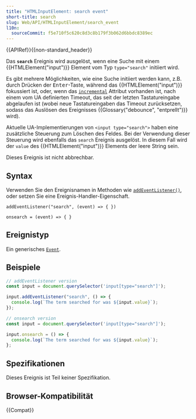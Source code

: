 ```yaml
---
title: "HTMLInputElement: search event"
short-title: search
slug: Web/API/HTMLInputElement/search_event
l10n:
  sourceCommit: f5e710f5c620c8d3c8b179f3b062d6bbdc8389ec
---
```


{{APIRef}}{{non-standard_header}}

Das **`search`** Ereignis wird ausgelöst, wenn eine Suche mit einem {{HTMLElement("input")}} Element vom Typ `type="search"` initiiert wird.

Es gibt mehrere Möglichkeiten, wie eine Suche initiiert werden kann, z.B. durch Drücken der <kbd>Enter</kbd>-Taste, während das {{HTMLElement("input")}} fokussiert ist, oder, wenn das [`incremental`](/de/docs/Web/HTML/Reference/Elements/input#incremental) Attribut vorhanden ist, nach einem vom UA definierten Timeout, das seit der letzten Tastatureingabe abgelaufen ist (wobei neue Tastatureingaben das Timeout zurücksetzen, sodass das Auslösen des Ereignisses {{Glossary("debounce", "entprellt")}} wird).

Aktuelle UA-Implementierungen von `<input type="search">` haben eine zusätzliche Steuerung zum Löschen des Feldes. Bei der Verwendung dieser Steuerung wird ebenfalls das `search` Ereignis ausgelöst. In diesem Fall wird der `value` des {{HTMLElement("input")}} Elements der leere String sein.

Dieses Ereignis ist nicht abbrechbar.

## Syntax

Verwenden Sie den Ereignisnamen in Methoden wie [`addEventListener()`](/de/docs/Web/API/EventTarget/addEventListener), oder setzen Sie eine Ereignis-Handler-Eigenschaft.

```js-nolint
addEventListener("search", (event) => { })

onsearch = (event) => { }
```

## Ereignistyp

Ein generisches [`Event`](/de/docs/Web/API/Event).

## Beispiele

```js
// addEventListener version
const input = document.querySelector('input[type="search"]');

input.addEventListener("search", () => {
  console.log(`The term searched for was ${input.value}`);
});
```

```js
// onsearch version
const input = document.querySelector('input[type="search"]');

input.onsearch = () => {
  console.log(`The term searched for was ${input.value}`);
};
```

## Spezifikationen

Dieses Ereignis ist Teil keiner Spezifikation.

## Browser-Kompatibilität

{{Compat}}
